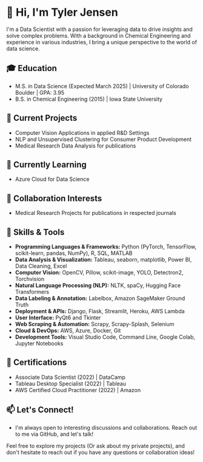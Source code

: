 # 👋 Hi, I'm Tyler Jensen

I'm a Data Scientist with a passion for leveraging data to drive insights and solve complex problems. With a background in Chemical Engineering and experience in various industries, I bring a unique perspective to the world of data science.

## 🎓 Education

- M.S. in Data Science (Expected March 2025) | University of Colorado Boulder | GPA: 3.95
- B.S. in Chemical Engineering (2015) | Iowa State University

## 🔭 Current Projects

- Computer Vision Applications in applied R&D Settings
- NLP and Unsupervised Clustering for Consumer Product Development
- Medical Research Data Analysis for publications

## 🌱 Currently Learning

- Azure Cloud for Data Science

## 👯 Collaboration Interests

- Medical Research Projects for publications in respected journals
  
## 🔧 Skills & Tools

- **Programming Languages & Frameworks:** Python (PyTorch, TensorFlow, scikit-learn, pandas, NumPy), R, SQL, MATLAB
- **Data Analysis & Visualization:** Tableau, seaborn, matplotlib, Power BI, Data Cleaning, Excel
- **Computer Vision:** OpenCV, Pillow, scikit-image, YOLO, Detectron2, Torchvision
- **Natural Language Processing (NLP):** NLTK, spaCy, Hugging Face Transformers  
- **Data Labeling & Annotation:** Labelbox, Amazon SageMaker Ground Truth
- **Deployment & APIs:** Django, Flask, Streamlit, Heroku, AWS Lambda
- **User Interface:** PyQt6 and Tkinter
- **Web Scraping & Automation:** Scrapy, Scrapy-Splash, Selenium
- **Cloud & DevOps:** AWS, Azure, Docker, Git
- **Development Tools:** Visual Studio Code, Command Line, Google Colab, Jupyter Notebooks

## 📜 Certifications

- Associate Data Scientist (2022) | DataCamp
- Tableau Desktop Specialist (2022) | Tableau
- AWS Certified Cloud Practitioner (2022) | Amazon

## 📫 Let's Connect!
 - I'm always open to interesting discussions and collaborations. Reach out to me via GitHub, and let's talk!

Feel free to explore my projects (Or ask about my private projects), and don't hesitate to reach out if you have any questions or collaboration ideas!
